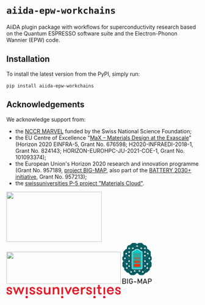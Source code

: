 # `aiida-epw-workchains`

AiiDA plugin package with workflows for superconductivity research based on the Quantum ESPRESSO software suite and the Electron-Phonon Wannier (EPW) code.

## Installation

To install the latest version from the PyPI, simply run:

```
pip install aiida-epw-workchains
```

## Acknowledgements

We acknowledge support from:

* the [NCCR MARVEL](http://nccr-marvel.ch/) funded by the Swiss National Science Foundation;
* the EU Centre of Excellence "[MaX – Materials Design at the Exascale](http://www.max-centre.eu/)" (Horizon 2020 EINFRA-5, Grant No. 676598; H2020-INFRAEDI-2018-1, Grant No. 824143; HORIZON-EUROHPC-JU-2021-COE-1, Grant No. 101093374);
* the European Union's Horizon 2020 research and innovation programme (Grant No. 957189, [project BIG-MAP](https://www.big-map.eu), also part of the [BATTERY 2030+ initiative](https://battery2030.eu), Grant No. 957213);
* the [swissuniversities P-5 project "Materials Cloud"](https://www.materialscloud.org/swissuniversities).

<img src="https://raw.githubusercontent.com/aiidateam/aiida-quantumespresso/develop/docs/source/images/MARVEL.png" width="250px" height="131px"/>
<img src="https://raw.githubusercontent.com/aiidateam/aiida-quantumespresso/develop/docs/source/images/MaX.png" width="300px" height="84px"/>
<img src="https://raw.githubusercontent.com/aiidateam/aiida-quantumespresso/develop/docs/source/images/BIG-MAP_logo.png" width="77px" height="107px"/>
<img src="https://raw.githubusercontent.com/aiidateam/aiida-quantumespresso/develop/docs/source/images/swissuniversities.png" width="300px" height="35px"/>
